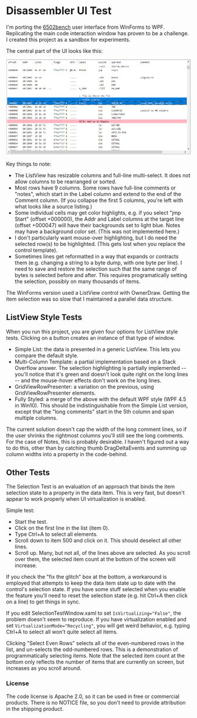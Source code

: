 # Disassembler UI Test #

I'm porting the [6502bench](https://github.com/fadden/6502bench) user
interface from WinForms to WPF.  Replicating the main code interaction
window has proven to be a challenge.  I created this project as a
sandbox for experiments.

The central part of the UI looks like this:

![WinForms Sample](wf-sample.png)

Key things to note:

 * The ListView has resizable columns and full-line multi-select.  It does
   not allow columns to be rearranged or sorted.
 * Most rows have 9 columns.  Some rows have full-line comments or "notes",
   which start in the Label column and extend to the end of the Comment
   column.  (If you collapse the first 5 columns, you're left with what
   looks like a source listing.)
 * Some individual cells may get color highlights, e.g. if you select
   "jmp Start" (offset +000000), the Addr and Label columns at the target
   line (offset +000047) will have their backgrounds set to light blue.
   Notes may have a background color set.  (This was not implemented here.)
 * I don't particularly want mouse-over highlighting, but I do need the
   selected row(s) to be highlighted.  (This gets lost when you replace the
   control template).
 * Sometimes lines get reformatted in a way that expands or contracts them
   (e.g. changing a string to a byte dump, with one byte per line).  I need
   to save and restore the selection such that the same range of bytes is
   selected before and after.  This requires programatically setting the
   selection, possibly on many thousands of items.

The WinForms version used a ListView control with OwnerDraw.  Getting the
item selection was so slow that I maintained a parallel data structure.


## ListView Style Tests ##

When you run this project, you are given four options for ListView
style tests.  Clicking on a button creates an instance of that type of window.

 * Simple List: the data is presented in a generic ListView.  This lets
   you compare the default style.
 * Multi-Column Template: a partial implementation based on a Stack Overflow
   answer.  The selection highlighting is partially implemented -- you'll
   notice that it's green and doesn't look quite right on the long lines -- and
   the mouse-hover effects don't work on the long lines.
 * GridViewRowPresenter: a variation on the previous, using
   GridViewRowPresenter elements.
 * Fully Styled: a merge of the above with the default WPF style (WPF 4.5
   in Win10).  This should be indistinguishable from the Simple List
   version, except that the "long comments" start in the 5th column and
   span multiple columns.

The current solution doesn't cap the width of the long comment lines, so
if the user shrinks the rightmost columns you'll still see the long comments.
For the case of Notes, this is probably desirable.  I haven't figured out a
way to do this, other than by catching thumb DragDeltaEvents and summing up
column widths into a property in the code-behind.


## Other Tests ##

The Selection Test is an evaluation of an approach that binds the item
selection state to a property in the data item.  This is very fast, but
doesn't appear to work properly when UI virtualization is enabled.

Simple test:

 * Start the test.
 * Click on the first line in the list (item 0).
 * Type Ctrl+A to select all elements.
 * Scroll down to item 500 and click on it.  This should deselect all
   other lines.
 * Scroll up.  Many, but not all, of the lines above are selected.  As you
   scroll over them, the selected item count at the bottom of the screen
   will increase.

If you check the "fix the glitch" box at the bottom, a workaround is
employed that attempts to keep the data item state up to date with the
control's selection state.  If you have some stuff selected when you enable
the feature you'll need to reset the selection state (e.g. hit Ctrl+A then
click on a line) to get things in sync.

If you edit SelectionTestWindow.xaml to set `IsVirtualizing="False"`, the
problem doesn't seem to reproduce.  If you have virtualization enabled and
set `VirtualizationMode="Recycling"`, you will get weird behavior, e.g.
typing Ctrl+A to select all won't quite select all items.

Clicking "Select Even Rows" selects all of the even-numbered rows in the
list, and un-selects the odd-numbered rows.  This is a demonstration of
programmatically selecting items.  Note that the selected item count at the
bottom only reflects the number of items that are currently on screen, but
increases as you scroll around.


### License ###

The code license is Apache 2.0, so it can be used in free or commercial
products.  There is no NOTICE file, so you don't need to provide attribution
in the shipping product.
